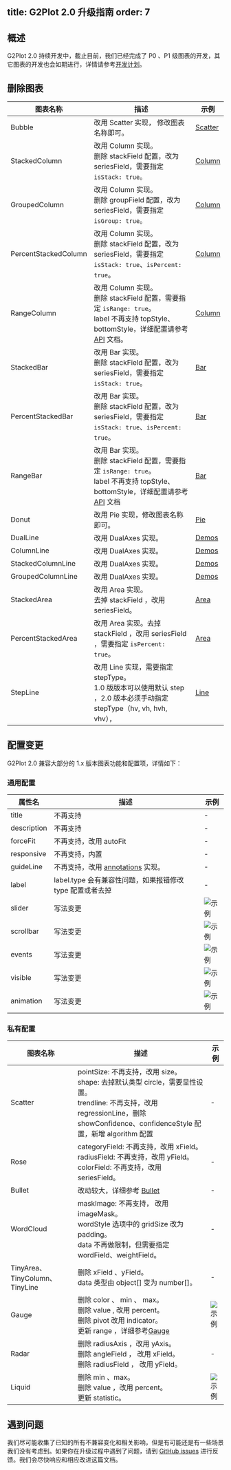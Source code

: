 

## title: G2Plot 2.0 升级指南&#xA;order: 7

## 概述

G2Plot 2.0 持续开发中，截止目前，我们已经完成了 P0 、P1 级图表的开发，其它图表的开发也会如期进行，详情请参考[开发计划](https://www.yuque.com/antv/g2plot/ffgrfy#U9F3)。

## 删除图表

| 图表名称             | 描述                                                                                                                                                                                                        | 示例                                                  |
| -------------------- | ----------------------------------------------------------------------------------------------------------------------------------------------------------------------------------------------------------- | ----------------------------------------------------- |
| Bubble               | 改用 Scatter 实现， 修改图表名称即可。                                                                                                                                                                      | [Scatter](/zh/examples/scatter/bubble#quadrant)               |
| StackedColumn        | 改用 Column 实现。<br/> 删除 stackField 配置，改为 seriesField，需要指定 `isStack: true`。                                                                                                                 | [Column](/zh/examples/column/stacked)               |
| GroupedColumn        | 改用 Column 实现。<br/>删除 groupField 配置，改为 seriesField，需要指定 `isGroup: true`。                                                                                                                  | [Column](/zh/examples/column/grouped)               |
| PercentStackedColumn | 改用 Column 实现。<br/> 删除 stackField 配置，改为 seriesField，需要指定 `isStack: true`、`isPercent: true`。                                                                                                | [Column](/zh/examples/column/percent)               |
| RangeColumn          | 改用 Column 实现。 <br/> 删除 stackField 配置，需要指定 `isRange: true`。 <br/> label 不再支持 topStyle、bottomStyle，详细配置请参考 [API](/zh/examples/column/range/API#label) 文档。 | [Column](/zh/examples/column/range#basic)                 |
| StackedBar           | 改用 Bar 实现。<br/>删除 stackField 配置，改为 seriesField，需要指定 `isStack: true`。                                                                                                                     | [Bar](/zh/examples/bar/stacked)                     |
| PercentStackedBar    | 改用 Bar 实现。<br/> 删除 stackField 配置，改为 seriesField，需要指定 `isStack: true`、`isPercent: true`。                                                                                                   | [Bar](/zh/examples/bar/percent)                     |
| RangeBar             | 改用 Bar 实现。 <br/>删除 stackField 配置，需要指定 `isRange: true`。 <br/> label 不再支持 topStyle、bottomStyle，详细配置请参考 [API](/zh/examples/bar/range/API#label) 文档          | [Bar](/zh/examples/bar/range#basic)                     |
| Donut                | 改用 Pie 实现，修改图表名称即可。                                                                                                                                                                          | [Pie](/zh/examples/pie/donut)                       |
| DualLine             | 改用 DualAxes 实现。                                                                                                                                                                                        | [Demos](/zh/examples/dual-axes/dual-line)           |
| ColumnLine           | 改用 DualAxes 实现。                                                                                                                                                                                        | [Demos](/zh/examples/dual-axes/column-line)         |
| StackedColumnLine    | 改用 DualAxes 实现。                                                                                                                                                                                        | [Demos](/zh/examples/dual-axes/stacked-column-line) |
| GroupedColumnLine    | 改用 DualAxes 实现。                                                                                                                                                                                       | [Demos](/zh/examples/dual-axes/grouped-column-line) |
| StackedArea          | 改用 Area 实现。 <br/>去掉 stackField ，改用 seriesField。        | [Area](/zh/examples/area/stacked)                   |
| PercentStackedArea   | 改用 Area 实现。去掉 stackField ，改用 seriesField ，需要指定 `isPercent: true`。   | [Area](/zh/examples/area/percent)                                                      |
| StepLine             | 改用 Line 实现，需要指定 stepType。<br/>1.0 版版本可以使用默认 step ，2.0 版本必须手动指定 stepType（hv, vh, hvh, vhv），                                                                                   | [Line](/zh/examples/line/step)                      |

## 配置变更

G2Plot 2.0 兼容大部分的 1.x 版本图表功能和配置项，详情如下：

### 通用配置

| 属性名      | 描述                                                                    | 示例                                                                                                           |
| ----------- | ----------------------------------------------------------------------- | -------------------------------------------------------------------------------------------------------------- |
| title       | 不再支持                                                                | -                                                                                                              |
| description | 不再支持                                                                | -                                                                                                              |
| forceFit    | 不再支持，改用 autoFit                                                  | -                                                                                                              |
| responsive  | 不再支持，内置                                                          | -                                                                                                              |
| guideLine   | 不再支持，改用 [annotations](/zh/examples/general/annotation) 实现。 | -                                                                                                              |
| label       | label.type 会有兼容性问题，如果报错修改 type 配置或者去掉               | -                                                                                                              |
| slider      | 写法变更                                                                | <img src="https://gw.alipayobjects.com/mdn/rms_d314dd/afts/img/A*IZmLQaZ8ANMAAAAAAAAAAAAAARQnAQ" alt="示例" /> |
| scrollbar   | 写法变更                                                                | <img src="https://gw.alipayobjects.com/mdn/rms_d314dd/afts/img/A*Zq3NSpae7NEAAAAAAAAAAAAAARQnAQ" alt="示例" /> |
| events      | 写法变更                                                                | <img src="https://gw.alipayobjects.com/mdn/rms_d314dd/afts/img/A*NW8VTp2JPm0AAAAAAAAAAAAAARQnAQ" alt="示例" /> |
| visible     | 写法变更                                                                | <img src="https://gw.alipayobjects.com/mdn/rms_d314dd/afts/img/A*WRVJR6jRJ5AAAAAAAAAAAAAAARQnAQ" alt="示例" /> |
| animation   | 写法变更                                                                | <img src="https://gw.alipayobjects.com/mdn/rms_d314dd/afts/img/A*CE30TZLMIL4AAAAAAAAAAAAAARQnAQ" alt="示例" /> |

### 私有配置

| 图表名称                        | 描述                                                                                                                                                                   | 示例                                                                                                           |
| ------------------------------- | ---------------------------------------------------------------------------------------------------------------------------------------------------------------------- | -------------------------------------------------------------------------------------------------------------- |
| Scatter                         | pointSize: 不再支持，改用 size。<br /> shape: 去掉默认类型 circle，需要显性设置。<br /> trendline: 不再支持，改用 regressionLine，删除 showConfidence、confidenceStyle 配置，新增 algorithm 配置 | -                                                                                                              |
| Rose                            | categoryField: 不再支持，改用 xField。<br /> radiusField: 不再支持，改用 yField。<br /> colorField: 不再支持，改用 seriesField。                                    | -                                                                                                              |
| Bullet                          | 改动较大，详细参考 [Bullet](/zh/examples/progress-plots/bullet)                                      | -                                                                                                              |
| WordCloud                       | maskImage: 不再支持， 改用 imageMask。<br /> wordStyle 选项中的 gridSize 改为 padding。 <br /> data 不再做限制，但需要指定 wordField、weightField。      | -                                                                                                              |
| TinyArea、TinyColumn、 TinyLine | 删除 xField 、yField。<br /> data 类型由 object\[] 变为 number\[]。                                                                                                      | -                                                                                                              |
| Gauge                           | 删除 color 、 min 、 max。<br />删除 value , 改用 percent。 <br />删除 pivot 改用 indicator。 <br /> 更新 range ，详细参考[Gauge](/zh/examples/progress-plots/gauge) | <img src="https://gw.alipayobjects.com/mdn/rms_d314dd/afts/img/A*icQqR71EdikAAAAAAAAAAAAAARQnAQ" alt="示例" /> |
| Radar                           | 删除 radiusAxis ，改用 yAxis。<br /> 删除 angleField ， 改用 xField。<br /> 删除 radiusField ， 改用 yField。                                                       | -                                                                                                              |
| Liquid                          | 删除 min 、max。<br /> 删除 value ，改用 percent。<br /> 更新 statistic。                                                                                             | <img src="https://gw.alipayobjects.com/mdn/rms_d314dd/afts/img/A*_CeWQbi4jlsAAAAAAAAAAAAAARQnAQ" alt="示例" /> |

## 遇到问题

我们尽可能收集了已知的所有不兼容变化和相关影响，但是有可能还是有一些场景我们没有考虑到。如果你在升级过程中遇到了问题，请到 [GitHub issues](https://github.com/antvis/G2Plot/issues) 进行反馈。我们会尽快响应和相应改进这篇文档。
